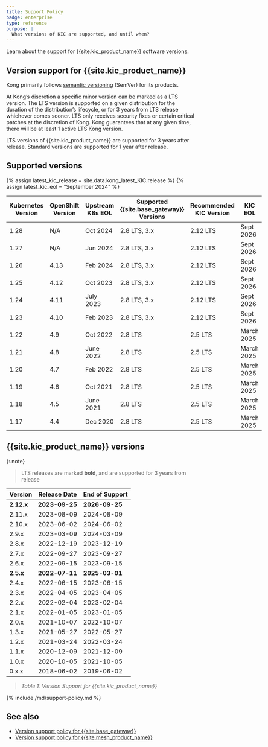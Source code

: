 ```yaml
---
title: Support Policy
badge: enterprise
type: reference
purpose: |
  What versions of KIC are supported, and until when?
---
```


Learn about the support for {{site.kic_product_name}} software versions.

## Version support for {{site.kic_product_name}}

Kong primarily follows [semantic versioning](https://semver.org/) (SemVer) for its products.

At Kong’s discretion a specific minor version can be marked as a LTS version. The LTS version is supported on a given distribution for the duration of the distribution’s lifecycle, or for 3 years from LTS release whichever comes sooner. LTS only receives security fixes or certain critical patches at the discretion of Kong. Kong guarantees that at any given time, there will be at least 1 active LTS Kong version.

LTS versions of {{site.kic_product_name}} are supported for 3 years after release. Standard versions are supported for 1 year after release.

## Supported versions

{% assign latest_kic_release = site.data.kong_latest_KIC.release %}
{% assign latest_kic_eol = "September 2024" %}

<table style="display:table" width="100%">
<thead>
<tr>
  <th>Kubernetes Version</th>
  <th>OpenShift Version</th>
  <th>Upstream K8s EOL</th>
  <th>Supported {{site.base_gateway}} Versions</th>
  <th>Recommended KIC Version</th>
  <th>KIC EOL</th>
</tr>
</thead>
<tbody>
  <tr>
    <td>1.28</td>
    <td>N/A</td>
    <td>Oct 2024</td>
    <td>2.8 LTS, 3.x</td>
    <td>2.12 LTS</td>
    <td>Sept 2026</td>
  </tr>
  <tr>
    <td>1.27</td>
    <td>N/A</td>
    <td>Jun 2024</td>
    <td>2.8 LTS, 3.x</td>
    <td>2.12 LTS</td>
    <td>Sept 2026</td>
  </tr>
  <tr>
    <td>1.26</td>
    <td>4.13</td>
    <td>Feb 2024</td>
    <td>2.8 LTS, 3.x</td>
    <td>2.12 LTS</td>
    <td>Sept 2026</td>
  </tr>
  <tr>
    <td>1.25</td>
    <td>4.12</td>
    <td>Oct 2023</td>
    <td>2.8 LTS, 3.x</td>
    <td>2.12 LTS</td>
    <td>Sept 2026</td>
  </tr>
  <tr>
    <td>1.24</td>
    <td>4.11</td>
    <td>July 2023</td>
    <td>2.8 LTS, 3.x</td>
    <td>2.12 LTS</td>
    <td>Sept 2026</td>
  </tr>
  <tr>
    <td>1.23</td>
    <td>4.10</td>
    <td>Feb 2023</td>
    <td>2.8 LTS, 3.x</td>
    <td>2.12 LTS</td>
    <td>Sept 2026</td>
  </tr>
  <tr>
    <td>1.22</td>
    <td>4.9</td>
    <td>Oct 2022</td>
    <td>2.8 LTS</td>
    <td>2.5 LTS</td>
    <td>March 2025</td>
  </tr>
  <tr>
    <td>1.21</td>
    <td>4.8</td>
    <td>June 2022</td>
    <td>2.8 LTS</td>
    <td>2.5 LTS</td>
    <td>March 2025</td>
  </tr>
  <tr>
    <td>1.20</td>
    <td>4.7</td>
    <td>Feb 2022</td>
    <td>2.8 LTS</td>
    <td>2.5 LTS</td>
    <td>March 2025</td>
  </tr>
  <tr>
    <td>1.19</td>
    <td>4.6</td>
    <td>Oct 2021</td>
    <td>2.8 LTS</td>
    <td>2.5 LTS</td>
    <td>March 2025</td>
  </tr>
  <tr>
    <td>1.18</td>
    <td>4.5</td>
    <td>June 2021</td>
    <td>2.8 LTS</td>
    <td>2.5 LTS</td>
    <td>March 2025</td>
  </tr>
  <tr>
    <td>1.17</td>
    <td>4.4</td>
    <td>Dec 2020</td>
    <td>2.8 LTS</td>
    <td>2.5 LTS</td>
    <td>March 2025</td>
  </tr>
</tbody>
</table>

## {{site.kic_product_name}} versions

{:.note}
> LTS releases are marked **bold**, and are supported for 3 years from release

|  Version   |   Release Date   | End of Support |
|------------|------------------|----------------|
| **2.12.x** |  **2023-09-25**  | **2026-09-25** |
|   2.11.x   |    2023-08-09    |   2024-08-09   |
|   2.10.x   |    2023-06-02    |   2024-06-02   |
|   2.9.x    |    2023-03-09    |   2024-03-09   |
|   2.8.x    |    2022-12-19    |   2023-12-19   |
|   2.7.x    |    2022-09-27    |   2023-09-27   |
|   2.6.x    |    2022-09-15    |   2023-09-15   |
| **2.5.x**  |  **2022-07-11**  | **2025-03-01** |
|   2.4.x    |    2022-06-15    |   2023-06-15   |
|   2.3.x    |    2022-04-05    |   2023-04-05   |
|   2.2.x    |    2022-02-04    |   2023-02-04   |
|   2.1.x    |    2022-01-05    |   2023-01-05   |
|   2.0.x    |    2021-10-07    |   2022-10-07   |
|   1.3.x    |    2021-05-27    |   2022-05-27   |
|   1.2.x    |    2021-03-24    |   2022-03-24   |
|   1.1.x    |    2020-12-09    |   2021-12-09   |
|   1.0.x    |    2020-10-05    |   2021-10-05   |
|   0.x.x    |    2018-06-02    |   2019-06-02   |

> *Table 1: Version Support for {{site.kic_product_name}}*

{% include /md/support-policy.md %}

## See also
* [Version support policy for {{site.base_gateway}}](/gateway/latest/support-policy/)
* [Version support policy for {{site.mesh_product_name}}](/mesh/latest/support-policy/)
